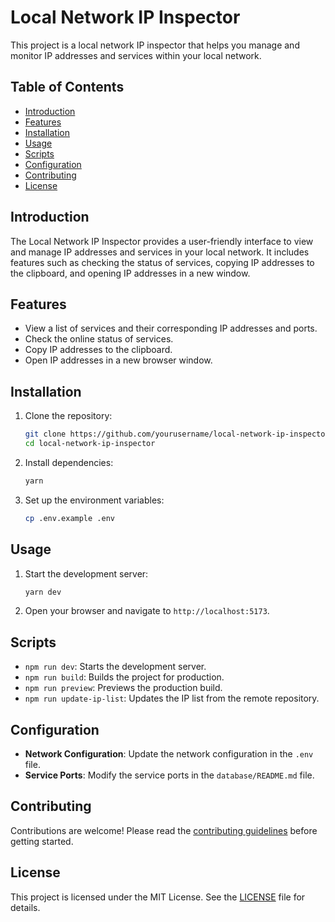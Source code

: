 # Local Network IP Inspector

This project is a local network IP inspector that helps you manage and monitor IP addresses and services within your local network.

## Table of Contents

- [Introduction](#introduction)
- [Features](#features)
- [Installation](#installation)
- [Usage](#usage)
- [Scripts](#scripts)
- [Configuration](#configuration)
- [Contributing](#contributing)
- [License](#license)

## Introduction

The Local Network IP Inspector provides a user-friendly interface to view and manage IP addresses and services in your local network. It includes features such as checking the status of services, copying IP addresses to the clipboard, and opening IP addresses in a new window.

## Features

- View a list of services and their corresponding IP addresses and ports.
- Check the online status of services.
- Copy IP addresses to the clipboard.
- Open IP addresses in a new browser window.

## Installation

1. Clone the repository:

   ```sh
   git clone https://github.com/yourusername/local-network-ip-inspector.git
   cd local-network-ip-inspector
   ```

2. Install dependencies:

   ```sh
   yarn
   ```

3. Set up the environment variables:
   ```sh
   cp .env.example .env
   ```

## Usage

1. Start the development server:

   ```sh
   yarn dev
   ```

2. Open your browser and navigate to `http://localhost:5173`.

## Scripts

- `npm run dev`: Starts the development server.
- `npm run build`: Builds the project for production.
- `npm run preview`: Previews the production build.
- `npm run update-ip-list`: Updates the IP list from the remote repository.

## Configuration

- **Network Configuration**: Update the network configuration in the `.env` file.
- **Service Ports**: Modify the service ports in the `database/README.md` file.

## Contributing

Contributions are welcome! Please read the [contributing guidelines](CONTRIBUTING.md) before getting started.

## License

This project is licensed under the MIT License. See the [LICENSE](LICENSE) file for details.
